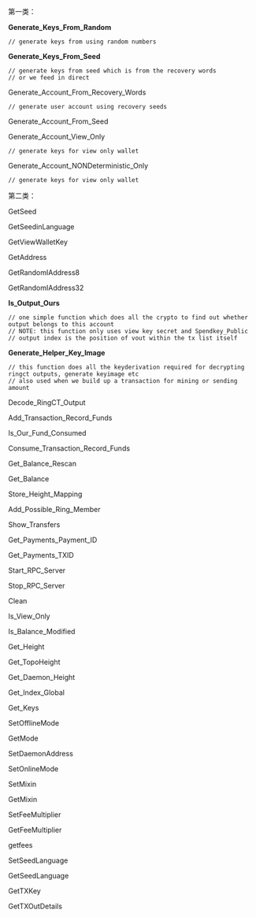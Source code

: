 第一类：

**Generate\_Keys\_From\_Random**

```
// generate keys from using random numbers
```

**Generate\_Keys\_From\_Seed**

```
// generate keys from seed which is from the recovery words
// or we feed in direct
```

Generate\_Account\_From\_Recovery\_Words

```
// generate user account using recovery seeds
```

Generate\_Account\_From\_Seed

Generate\_Account\_View\_Only

```
// generate keys for view only wallet
```

Generate\_Account\_NONDeterministic\_Only

```
// generate keys for view only wallet
```

第二类：

GetSeed

GetSeedinLanguage

GetViewWalletKey

GetAddress

GetRandomIAddress8

GetRandomIAddress32

**Is\_Output\_Ours**

```
// one simple function which does all the crypto to find out whether output belongs to this account
// NOTE: this function only uses view key secret and Spendkey_Public
// output index is the position of vout within the tx list itself
```

**Generate\_Helper\_Key\_Image**

```
// this function does all the keyderivation required for decrypting ringct outputs, generate keyimage etc
// also used when we build up a transaction for mining or sending amount
```

Decode\_RingCT\_Output

Add\_Transaction\_Record\_Funds

Is\_Our\_Fund\_Consumed

Consume\_Transaction\_Record\_Funds

Get\_Balance\_Rescan

Get\_Balance

Store\_Height\_Mapping

Add\_Possible\_Ring\_Member

Show\_Transfers

Get\_Payments\_Payment\_ID

Get\_Payments\_TXID

Start\_RPC\_Server

Stop\_RPC\_Server

Clean

Is\_View\_Only

Is\_Balance\_Modified

Get\_Height

Get\_TopoHeight

Get\_Daemon\_Height

Get\_Index\_Global

Get\_Keys

SetOfflineMode

GetMode

SetDaemonAddress

SetOnlineMode

SetMixin

GetMixin

SetFeeMultiplier

GetFeeMultiplier

getfees

SetSeedLanguage

GetSeedLanguage

GetTXKey

GetTXOutDetails

